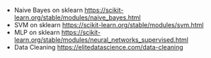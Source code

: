 - Naive Bayes on sklearn https://scikit-learn.org/stable/modules/naive_bayes.html
- SVM on sklearn https://scikit-learn.org/stable/modules/svm.html
- MLP on sklearn https://scikit-learn.org/stable/modules/neural_networks_supervised.html
- Data Cleaning https://elitedatascience.com/data-cleaning